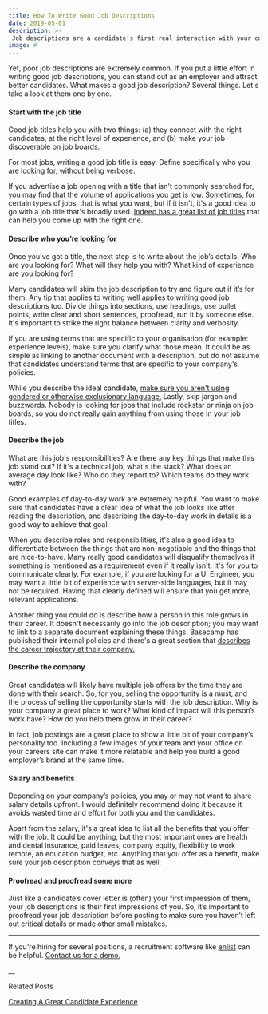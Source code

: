 ```yaml
---
title: How To Write Good Job Descriptions
date: 2019-05-01
description: >-
 Job descriptions are a candidate's first real interaction with your company. A good job description goes a long way in engaging candidates, explaining the opportunity, and encouraging the right candidates to apply to the job.
image: #
---
```

Yet, poor job descriptions are extremely common. If you put a little effort in writing good job descriptions, you can stand out as an employer and attract better candidates. What makes a good job description? Several things. Let's take a look at them one by one.

#### Start with the job title
Good job titles help you with two things: (a) they connect with the right candidates, at the right level of experience, and (b) make your job discoverable on job boards.

For most jobs, writing a good job title is easy. Define specifically who you are looking for, without being verbose.

If you advertise a job opening with a title that isn't commonly searched for, you may find that the volume of applications you get is low. Sometimes, for certain types of jobs, that is what you want, but if it isn't, it's a good idea to go with a job title that's broadly used. [Indeed has a great list of job titles](https://www.indeed.com/find-jobs.jsp?title=A) that can help you come up with the right one.

#### Describe who you’re looking for

Once you’ve got a title, the next step is to write about the job’s details. Who are you looking for? What will they help you with? What kind of experience are you looking for?

Many candidates will skim the job description to try and figure out if it’s for them. Any tip that applies to writing well applies to writing good job descriptions too. Divide things into sections, use headings, use bullet points, write clear and short sentences, proofread, run it by someone else. It's important to strike the right balance between clarity and verbosity.

If you are using terms that are specific to your organisation (for example: experience levels), make sure you clarify what those mean. It could be as simple as linking to another document with a description, but do not assume that candidates understand terms that are specific to your company's policies.

While you describe the ideal candidate, [make sure you aren't using gendered or otherwise exclusionary language.](https://www.hbs.edu/recruiting/blog/post/simple-ways-to-take-gender-bias-out-of-your-jobs) Lastly, skip jargon and buzzwords. Nobody is looking for jobs that include rockstar or ninja on job boards, so you do not really gain anything from using those in your job titles.

#### Describe the job
What are this job's responsibilities? Are there any key things that make this job stand out? If it's a technical job, what's the stack? What does an average day look like? Who do they report to? Which teams do they work with?

Good examples of day-to-day work are extremely helpful. You want to make sure that candidates have a clear idea of what the job looks like after reading the description, and describing the day-to-day work in details is a good way to achieve that goal.

When you describe roles and responsibilities, it's also a good idea to differentiate between the things that are non-negotiable and the things that are nice-to-have. Many really good candidates will disqualify themselves if something is mentioned as a requirement even if it really isn't. It's for you to communicate clearly. For example, if you are looking for a UI Engineer, you may want a little bit of experience with server-side languages, but it may not be required. Having that clearly defined will ensure that you get more, relevant applications.

Another thing you could do is describe how a person in this role grows in their career. It doesn't necessarily go into the job description; you may want to link to a separate document explaining these things. Basecamp has published their internal policies and there's a great section that [describes the career trajectory at their company.](https://github.com/basecamp/handbook/blob/master/making-a-career.md#mastery--titles)

#### Describe the company
Great candidates will likely have multiple job offers by the time they are done with their search. So, for you, selling the opportunity is a must, and the process of selling the opportunity starts with the job description. Why is your company a great place to work? What kind of impact will this person’s work have? How do you help them grow in their career?

In fact, job postings are a great place to show a little bit of your company’s personality too. Including a few images of your team and your office on your careers site can make it more relatable and help you build a good employer’s brand at the same time.

#### Salary and benefits
Depending on your company’s policies, you may or may not want to share salary details upfront. I would definitely recommend doing it because it avoids wasted time and effort for both you and the candidates.

Apart from the salary, it's a great idea to list all the benefits that you offer with the job. It could be anything, but the most important ones are health and dental insurance, paid leaves, company equity, flexibility to work remote, an education budget, etc. Anything that you offer as a benefit, make sure your job description conveys that as well.

#### Proofread and proofread some more
Just like a candidate’s cover letter is (often) your first impression of them, your job descriptions is their first impressions of you. So, it’s important to proofread your job description before posting to make sure you haven’t left out critical details or made other small mistakes.

---
If you're hiring for several positions, a recruitment software like [enlist](/) can be helpful. [Contact us for a demo.](/demo)

__

Related Posts

[Creating A Great Candidate Experience](/resources/posting-jobs/creating-a-great-candidate-experience)